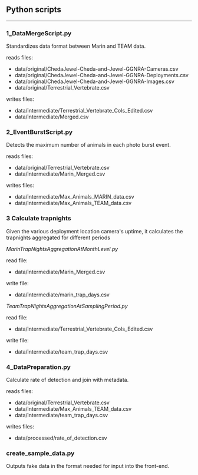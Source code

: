 ## Python scripts
------

### 1_DataMergeScript.py
Standardizes data format between Marin and TEAM data.

reads files:
* data/original/ChedaJewel-Cheda-and-Jewel-GGNRA-Cameras.csv
* data/original/ChedaJewel-Cheda-and-Jewel-GGNRA-Deployments.csv
* data/original/ChedaJewel-Cheda-and-Jewel-GGNRA-Images.csv
* data/original/Terrestrial_Vertebrate.csv

writes files:
* data/intermediate/Terrestrial_Vertebrate_Cols_Edited.csv
* data/intermediate/Merged.csv

### 2_EventBurstScript.py
Detects the maximum number of animals in each photo burst event.

reads files:
* data/original/Terrestrial_Vertebrate.csv
* data/intermediate/Marin_Merged.csv

writes files:
* data/intermediate/Max_Animals_MARIN_data.csv
* data/intermediate/Max_Animals_TEAM_data.csv

### 3 Calculate trapnights

Given the various deployment location camera's uptime, it calculates the trapnights aggregated for different periods

*MarinTrapNightsAggregationAtMonthLevel.py*

read file:
* data/intermediate/Marin_Merged.csv

write file:
* data/intermediate/marin_trap_days.csv

*TeamTrapNightsAggregationAtSamplingPeriod.py*

read file:
* data/intermediate/Terrestrial_Vertebrate_Cols_Edited.csv

write file:
* data/intermediate/team_trap_days.csv

### 4_DataPreparation.py
Calculate rate of detection and join with metadata.

reads files:
* data/original/Terrestrial_Vertebrate.csv
* data/intermediate/Max_Animals_TEAM_data.csv
* data/intermediate/team_trap_days.csv

writes files:
* data/processed/rate_of_detection.csv

### create_sample_data.py
Outputs fake data in the format needed for input into the front-end.
